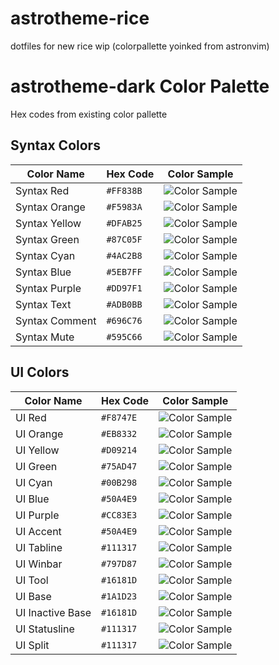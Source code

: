# astrotheme-rice
dotfiles for new rice wip (colorpallette yoinked from astronvim)

# astrotheme-dark Color Palette

Hex codes from existing color pallette

## Syntax Colors

| Color Name      | Hex Code    | Color Sample |
| --------------- | ----------- | ------------ |
| Syntax Red      | `#FF838B`   | ![Color Sample](https://via.placeholder.com/40/FF838B/000000?text=+) |
| Syntax Orange   | `#F5983A`   | ![Color Sample](https://via.placeholder.com/40/F5983A/000000?text=+) |
| Syntax Yellow   | `#DFAB25`   | ![Color Sample](https://via.placeholder.com/40/DFAB25/000000?text=+) |
| Syntax Green    | `#87C05F`   | ![Color Sample](https://via.placeholder.com/40/87C05F/000000?text=+) |
| Syntax Cyan     | `#4AC2B8`   | ![Color Sample](https://via.placeholder.com/40/4AC2B8/000000?text=+) |
| Syntax Blue     | `#5EB7FF`   | ![Color Sample](https://via.placeholder.com/40/5EB7FF/000000?text=+) |
| Syntax Purple   | `#DD97F1`   | ![Color Sample](https://via.placeholder.com/40/DD97F1/000000?text=+) |
| Syntax Text     | `#ADB0BB`   | ![Color Sample](https://via.placeholder.com/40/ADB0BB/000000?text=+) |
| Syntax Comment  | `#696C76`   | ![Color Sample](https://via.placeholder.com/40/696C76/000000?text=+) |
| Syntax Mute     | `#595C66`   | ![Color Sample](https://via.placeholder.com/40/595C66/000000?text=+) |

## UI Colors

| Color Name      | Hex Code    | Color Sample |
| --------------- | ----------- | ------------ |
| UI Red          | `#F8747E`   | ![Color Sample](https://via.placeholder.com/40/F8747E/000000?text=+) |
| UI Orange       | `#EB8332`   | ![Color Sample](https://via.placeholder.com/40/EB8332/000000?text=+) |
| UI Yellow       | `#D09214`   | ![Color Sample](https://via.placeholder.com/40/D09214/000000?text=+) |
| UI Green        | `#75AD47`   | ![Color Sample](https://via.placeholder.com/40/75AD47/000000?text=+) |
| UI Cyan         | `#00B298`   | ![Color Sample](https://via.placeholder.com/40/00B298/000000?text=+) |
| UI Blue         | `#50A4E9`   | ![Color Sample](https://via.placeholder.com/40/50A4E9/000000?text=+) |
| UI Purple       | `#CC83E3`   | ![Color Sample](https://via.placeholder.com/40/CC83E3/000000?text=+) |
| UI Accent       | `#50A4E9`   | ![Color Sample](https://via.placeholder.com/40/50A4E9/000000?text=+) |
| UI Tabline      | `#111317`   | ![Color Sample](https://via.placeholder.com/40/111317/000000?text=+) |
| UI Winbar       | `#797D87`   | ![Color Sample](https://via.placeholder.com/40/797D87/000000?text=+) |
| UI Tool         | `#16181D`   | ![Color Sample](https://via.placeholder.com/40/16181D/000000?text=+) |
| UI Base         | `#1A1D23`   | ![Color Sample](https://via.placeholder.com/40/1A1D23/000000?text=+) |
| UI Inactive Base| `#16181D`   | ![Color Sample](https://via.placeholder.com/40/16181D/000000?text=+) |
| UI Statusline   | `#111317`   | ![Color Sample](https://via.placeholder.com/40/111317/000000?text=+) |
| UI Split        | `#111317`   | ![Color Sample](https://via.placeholder.com/40/111317/000000?text=+) |
